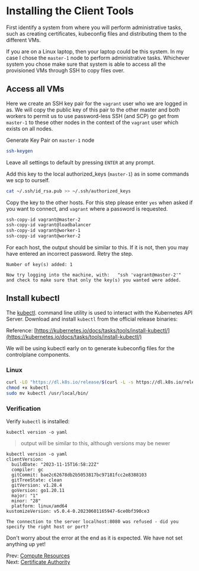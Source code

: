 # Installing the Client Tools

First identify a system from where you will perform administrative tasks, such as creating certificates, kubeconfig files and distributing them to the different VMs.

If you are on a Linux laptop, then your laptop could be this system. In my case I chose the `master-1` node to perform administrative tasks. Whichever system you chose make sure that system is able to access all the provisioned VMs through SSH to copy files over.

## Access all VMs

Here we create an SSH key pair for the `vagrant` user who we are logged in as. We will copy the public key of this pair to the other master and both workers to permit us to use password-less SSH (and SCP) go get from `master-1` to these other nodes in the context of the `vagrant` user which exists on all nodes.

Generate Key Pair on `master-1` node

[//]: # (host:master-1)

```bash
ssh-keygen
```

Leave all settings to default by pressing `ENTER` at any prompt.

Add this key to the local authorized_keys (`master-1`) as in some commands we scp to ourself.

```bash
cat ~/.ssh/id_rsa.pub >> ~/.ssh/authorized_keys
```

Copy the key to the other hosts. For this step please enter `yes` when asked if you want to connect, and `vagrant` where a password is requested.

```bash
ssh-copy-id vagrant@master-2
ssh-copy-id vagrant@loadbalancer
ssh-copy-id vagrant@worker-1
ssh-copy-id vagrant@worker-2
```

For each host, the output should be similar to this. If it is not, then you may have entered an incorrect password. Retry the step.

```
Number of key(s) added: 1

Now try logging into the machine, with:   "ssh 'vagrant@master-2'"
and check to make sure that only the key(s) you wanted were added.
```

## Install kubectl

The [kubectl](https://kubernetes.io/docs/tasks/tools/install-kubectl). command line utility is used to interact with the Kubernetes API Server. Download and install `kubectl` from the official release binaries:

Reference: [https://kubernetes.io/docs/tasks/tools/install-kubectl/](https://kubernetes.io/docs/tasks/tools/install-kubectl/)

We will be using kubectl early on to generate kubeconfig files for the controlplane components.

### Linux

```bash
curl -LO "https://dl.k8s.io/release/$(curl -L -s https://dl.k8s.io/release/stable.txt)/bin/linux/amd64/kubectl"
chmod +x kubectl
sudo mv kubectl /usr/local/bin/
```

### Verification

Verify `kubectl` is installed:

```
kubectl version -o yaml
```

> output will be similar to this, although versions may be newer

```
kubectl version -o yaml
clientVersion:
  buildDate: "2023-11-15T16:58:22Z"
  compiler: gc
  gitCommit: bae2c62678db2b5053817bc97181fcc2e8388103
  gitTreeState: clean
  gitVersion: v1.28.4
  goVersion: go1.20.11
  major: "1"
  minor: "28"
  platform: linux/amd64
kustomizeVersion: v5.0.4-0.20230601165947-6ce0bf390ce3

The connection to the server localhost:8080 was refused - did you specify the right host or port?
```

Don't worry about the error at the end as it is expected. We have not set anything up yet!

Prev: [Compute Resources](02-compute-resources.md)<br>
Next: [Certificate Authority](04-certificate-authority.md)
